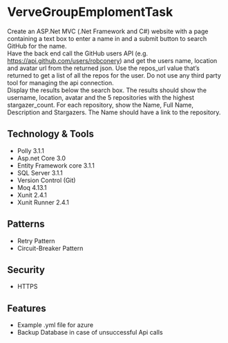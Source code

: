 # VerveGroupEmplomentTask
Create an ASP.Net MVC (.Net Framework and C#) website with a page containing a text box to enter
a name in and a submit button to search GitHub for the name.<br>
Have the back end call the GitHub users API (e.g. https://api.github.com/users/robconery) and get
the users name, location and avatar url from the returned json. Use the repos_url value that’s
returned to get a list of all the repos for the user. Do not use any third party tool for managing the
api connection.<br>
Display the results below the search box. The results should show the username, location, avatar
and the 5 repositories with the highest stargazer_count. For each repository, show the Name, Full
Name, Description and Stargazers. The Name should have a link to the repository.

## Technology & Tools
*	Polly 3.1.1
*	Asp.net Core 3.0
*	Entity Framework core 3.1.1
*	SQL Server 3.1.1 
*	Version Control (Git)
*	Moq 4.13.1
* Xunit 2.4.1
* Xunit Runner 2.4.1 <br/>
## Patterns
*	Retry Pattern  
*	Circuit-Breaker Pattern <br/>
## Security
* HTTPS <br/>
## Features
* Example .yml file for azure
* Backup Database in case of unsuccessful Api calls
